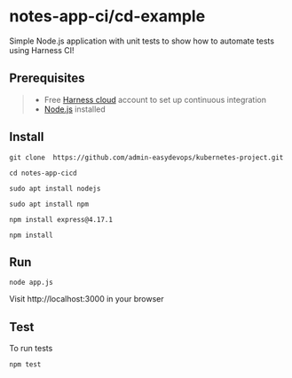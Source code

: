 # notes-app-ci/cd-example
Simple Node.js application with unit tests to show how to automate tests using Harness CI!

## Prerequisites
> - Free [Harness cloud](https://www.harness.io/products/continuous-integration?utm_source=internal&utm_medium=social&utm_campaign=devadvocacy&utm_content=pavan_notes_article&utm_term=get-started) account to set up continuous integration 
> - [Node.js](https://nodejs.org/en/download/) installed 

## Install
```
git clone  https://github.com/admin-easydevops/kubernetes-project.git
```
```
cd notes-app-cicd
```
```
sudo apt install nodejs

sudo apt install npm

npm install express@4.17.1
```
```
npm install
```

## Run
```
node app.js
```
Visit http://localhost:3000 in your browser

## Test
To run tests
```
npm test
```
